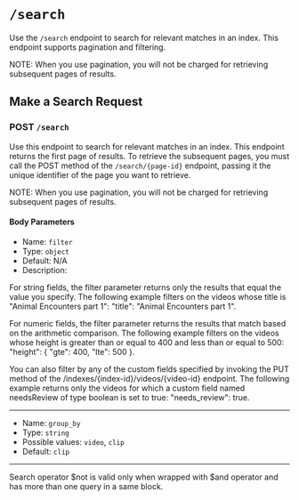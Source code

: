 # `/search`

Use the `/search` endpoint to search for relevant matches in an index. This endpoint supports pagination and filtering. 


NOTE: When you use pagination, you will not be charged for retrieving subsequent pages of results.


## Make a Search Request

### POST `/search`

Use this endpoint to search for relevant matches in an index. This endpoint returns the first page of results. To retrieve the subsequent pages, you must call the POST method of the `/search/{page-id}` endpoint, passing it the unique identifier of the page you want to retrieve.

NOTE: When you use pagination, you will not be charged for retrieving subsequent pages of results.

#### Body Parameters 

- Name: `filter` 
- Type: `object`
- Default: N/A
- Description:

For string fields, the filter parameter returns only the results that equal the value you specify. The following example filters on the videos whose title is "Animal Encounters part 1": "title": "Animal Encounters part 1".

For numeric fields, the filter parameter returns the results that match based on the arithmetic comparison. The following example filters on the videos whose height is greater than or equal to 400 and less than or equal to 500: "height": { "gte": 400, "lte": 500 }.

You can also filter by any of the custom fields specified by invoking the PUT method of the /indexes/{index-id}/videos/{video-id} endpoint. The following example returns only the videos for which a custom field named needsReview of type boolean is set to true: "needs_review": true.

---

- Name: `group_by`
- Type: `string`
- Possible values: `video`, `clip`
- Default: `clip`




---

Search operator $not is valid only when wrapped with $and operator and has more than one query in a same block.

